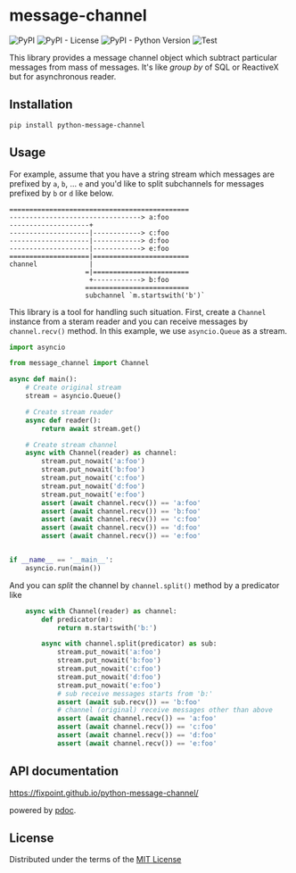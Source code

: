 # message-channel

![PyPI](https://img.shields.io/pypi/v/python-message-channel)
![PyPI - License](https://img.shields.io/pypi/l/python-message-channel)
![PyPI - Python Version](https://img.shields.io/pypi/pyversions/python-message-channel)
![Test](https://github.com/fixpoint/python-message-channel/workflows/Test/badge.svg)

This library provides a message channel object which subtract particular messages from mass of messages. It's like _group by_ of SQL or ReactiveX but for asynchronous reader.

## Installation

```
pip install python-message-channel
```

## Usage

For example, assume that you have a string stream which messages are prefixed by `a`, `b`, ... `e` and you'd like to split subchannels for messages prefixed by `b` or `d` like below.

```
=============================================
---------------------------------> a:foo
--------------------+
--------------------|------------> c:foo
--------------------|------------> d:foo
--------------------|------------> e:foo
====================|========================
channel             |
                   =|========================
                    +------------> b:foo
                   ==========================
                   subchannel `m.startswith('b')`
```

This library is a tool for handling such situation.
First, create a `Channel` instance from a steram reader and you can receive messages by
`channel.recv()` method.
In this example, we use `asyncio.Queue` as a stream.

```python
import asyncio

from message_channel import Channel

async def main():
    # Create original stream
    stream = asyncio.Queue()

    # Create stream reader
    async def reader():
        return await stream.get()

    # Create stream channel
    async with Channel(reader) as channel:
        stream.put_nowait('a:foo')
        stream.put_nowait('b:foo')
        stream.put_nowait('c:foo')
        stream.put_nowait('d:foo')
        stream.put_nowait('e:foo')
        assert (await channel.recv()) == 'a:foo'
        assert (await channel.recv()) == 'b:foo'
        assert (await channel.recv()) == 'c:foo'
        assert (await channel.recv()) == 'd:foo'
        assert (await channel.recv()) == 'e:foo'


if __name__ == '__main__':
    asyncio.run(main())
```

And you can _split_ the channel by `channel.split()` method by a predicator like

```python
    async with Channel(reader) as channel:
        def predicator(m):
            return m.startswith('b:')

        async with channel.split(predicator) as sub:
            stream.put_nowait('a:foo')
            stream.put_nowait('b:foo')
            stream.put_nowait('c:foo')
            stream.put_nowait('d:foo')
            stream.put_nowait('e:foo')
            # sub receive messages starts from 'b:'
            assert (await sub.recv()) == 'b:foo'
            # channel (original) receive messages other than above
            assert (await channel.recv()) == 'a:foo'
            assert (await channel.recv()) == 'c:foo'
            assert (await channel.recv()) == 'd:foo'
            assert (await channel.recv()) == 'e:foo'
```

## API documentation

https://fixpoint.github.io/python-message-channel/

powered by [pdoc](https://pdoc3.github.io/pdoc/).

## License

Distributed under the terms of the [MIT License](./LICENSE)

